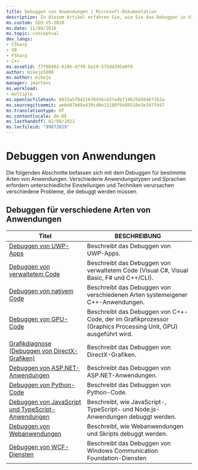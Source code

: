```yaml
---
title: Debuggen von Anwendungen | Microsoft-Dokumentation
description: In diesem Artikel erfahren Sie, wie Sie das Debuggen in Visual Studio für verschiedene Arten von Anwendungen verwenden können, z. B. für UWP-Apps, verwalteten Code, nativen Code, GPU-Code und Web-Apps.
ms.custom: SEO-VS-2020
ms.date: 11/04/2016
ms.topic: conceptual
dev_langs:
- CSharp
- VB
- FSharp
- C++
ms.assetid: f7f08402-610e-47f0-ba10-575dd395a0f0
author: mikejo5000
ms.author: mikejo
manager: jmartens
ms.workload:
- multiple
ms.openlocfilehash: 6833a5f8421670456c427e0bf19625b56467162a
ms.sourcegitcommit: ae6d47b09a439cd0e13180f5e89510e3e347fd47
ms.translationtype: HT
ms.contentlocale: de-DE
ms.lasthandoff: 02/08/2021
ms.locfileid: "99872819"
---
```

# <a name="debugging-applications"></a>Debuggen von Anwendungen
Die folgenden Abschnitte befassen sich mit dem Debuggen für bestimmte Arten von Anwendungen. Verschiedene Anwendungstypen und Sprachen erfordern unterschiedliche Einstellungen und Techniken verursachen verschiedene Probleme, die debuggt werden müssen.

## <a name="debugging-for-different-types-of-applications"></a>Debuggen für verschiedene Arten von Anwendungen

|Titel|BESCHREIBUNG|
|-|-|
|[Debuggen von UWP-Apps](../debugger/debugging-windows-store-and-windows-universal-apps.md)|Beschreibt das Debuggen von UWP-Apps.|
|[Debuggen von verwaltetem Code](../debugger/debugging-managed-code.md)|Beschreibt das Debuggen von verwaltetem Code (Visual C#, Visual Basic, F# und C++/CLI).|
|[Debuggen von nativem Code](../debugger/debugging-native-code.md)|Beschreibt das Debuggen von verschiedenen Arten systemeigener C++-Anwendungen.|
|[Debuggen von GPU-Code](../debugger/debugging-gpu-code.md)|Beschreibt das Debuggen von C++-Code, der im Grafikprozessor (Graphics Processing Unit, GPU) ausgeführt wird.|
|[Grafikdiagnose (Debuggen von DirectX-Grafiken)](graphics/visual-studio-graphics-diagnostics.md)|Beschreibt das Debuggen von DirectX-Grafiken.|
|[Debuggen von ASP.NET-Anwendungen](../debugger/how-to-enable-debugging-for-aspnet-applications.md)|Beschreibt das Debuggen von ASP.NET-Anwendungen.|
|[Debuggen von Python-Code](../python/tutorial-working-with-python-in-visual-studio-step-04-debugging.md)|Beschreibt das Debuggen von Python-Code.|
|[Debuggen von JavaScript und TypeScript-Anwendungen](../javascript/debug-nodejs.md)|Beschreibt, wie JavaScript-, TypeScript- und Node.js-Anwendungen debuggt werden.|
|[Debuggen von Webanwendungen](../debugger/debugging-web-applications.md)|Beschreibt, wie Webanwendungen und Skripts debuggt werden.|
|[Debuggen von WCF-Diensten](../debugger/debugging-wcf-services.md)|Beschreibt das Debuggen von Windows Communication Foundation-Diensten|